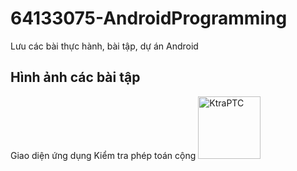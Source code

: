 # 64133075-AndroidProgramming
Lưu các bài thực hành, bài tập, dự án Android

## Hình ảnh các bài tập
Giao diện ứng dụng Kiểm tra phép toán cộng
<img width="100" alt="KtraPTC" src="https://github.com/user-attachments/assets/983ca53e-2f9d-47fd-b3ef-0e8c19a84395" />
